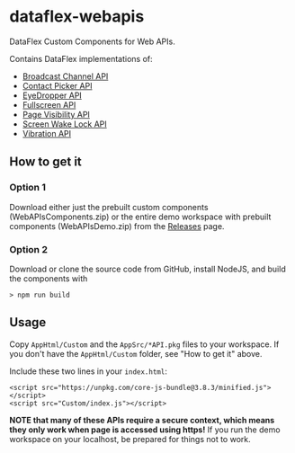 # dataflex-webapis

DataFlex Custom Components for Web APIs.

Contains DataFlex implementations of:

* [Broadcast Channel API](https://developer.mozilla.org/en-US/docs/Web/API/Broadcast_Channel_API)
* [Contact Picker API](https://developer.mozilla.org/en-US/docs/Web/API/Contact_Picker_API)
* [EyeDropper API](https://developer.mozilla.org/en-US/docs/Web/API/EyeDropper_API)
* [Fullscreen API](https://developer.mozilla.org/en-US/docs/Web/API/Fullscreen_API)
* [Page Visibility API](https://developer.mozilla.org/en-US/docs/Web/API/Page_Visibility_API)
* [Screen Wake Lock API](https://developer.mozilla.org/en-US/docs/Web/API/Screen_Wake_Lock_API)
* [Vibration API](https://developer.mozilla.org/en-US/docs/Web/API/Vibration_API)

## How to get it

### Option 1

Download either just the prebuilt custom components (WebAPIsComponents.zip) or the entire demo workspace with prebuilt components (WebAPIsDemo.zip) from the [Releases](https://github.com/jkruse/dataflex-webapis/releases) page.

### Option 2

Download or clone the source code from GitHub, install NodeJS, and build the components with

    > npm run build

## Usage

Copy `AppHtml/Custom` and the `AppSrc/*API.pkg` files to your workspace. If you don't have the `AppHtml/Custom` folder, see "How to get it" above.

Include these two lines in your `index.html`:

    <script src="https://unpkg.com/core-js-bundle@3.8.3/minified.js"></script>
    <script src="Custom/index.js"></script>

**NOTE that many of these APIs require a secure context, which means they only work when page is accessed using https!** If you run the demo workspace on your localhost, be prepared for things not to work.